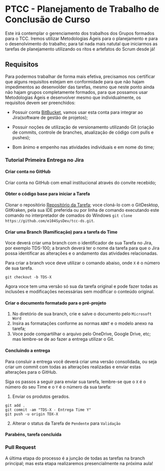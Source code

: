 # PTCC - Planejamento de Trabalho de Conclusão de Curso

Este irá contemplar o gerenciamento dos trabalhos dos Grupos formados para o TCC.
Iremos utilizar Metodologias Ágeis para o planejamento e para o desenolvimento do trabalho; para tal nada mais natutal que iniciarmos as tarefas de planejamento utilizando os ritos e artefatos do Scrum desde já!

## Requisitos

Para podermos trabalhar de forma mais efetiva, precisamos nos certificar que alguns requisitos estejam em conformidade para que não hajam impedimentos ao desenvolder das tarefas, mesmo que neste ponto ainda não hajam grupos completamente formados, para que possamos usar Metodologias Ágeis e desenvolver mesmo que individualmente, os requisitos devem ser preenchidos:

* Possuir conta [BitBucket](https://bitbucket.org), vamos usar esta conta para integrar ao Jira(software de gestão de projetos);

* Possuir noções de utilização de versionamento utilizando Git (criação de commits, controle de branches, atualização de código com pulls e pushes);

* Bom ânimo e empenho nas atividades individuais e em nome do time;

### Tutorial Primeira Entrega no Jira

#### Criar conta no GitHub

Criar conta no GitHub com email institucional através do convite recebido;

#### Obter o código base para iniciar a Tarefa

Clonar o repositório [Repositório da Tarefa](https://github.com/e104SysDev/tcc-ds); voce cloná-lo com o GitDesktop, GitKraken, pela sua IDE preferida ou por linha de comando executando este comando no interpretador de comados do Windows `git clone https://github.com/e104SysDev/tcc-ds.git`. 

#### Criar uma Branch (Ramificação) para a tarefa do Time

Voce deverá criar uma branch com o identificador de sua Tarefa no Jira, por exemplo TDS-100; a branch deverá ter o nome da tarefa para que o Jira possa identificar as alterações e o andamento das atividades relacionadas.

Para criar a branch voce deve utilizar o comando abaiso, onde `X` é o número de sua tarefa.

```shell
git checkout -b TDS-X
```

Agora voce tem uma versão só sua da tarefa original e pode fazer todas as inclusões e modificações necessárias sem modificar o conteúdo original.

#### Criar o documento formatado para o pré-projeto

1. No diretório de sua branch, crie e salve o documento pelo `Microsoft Word`
2. Insira as formatações conforme as normas `ABNT` e o modelo anexo na tarefa;
3. Voce pode compartilhar o arquivo pelo OneDrive, Google Drive, etc; mas lembre-se de ao fazer a entrega utilizar o Git.


#### Concluindo a entrega

Para consluir a entrega você deverá criar uma versão consolidada, ou seja criar um commit com todas as alterações realizadas e enviar estas alterações para o GitHub.

Siga os passos a seguir para enviar sua tarefa, lembre-se que o `X` é o número do seu Time e o `Y` é o número da sua tarefa:

1. Enviar os produtos gerados.

```shell
git add .
git commit -am "TDS-X - Entrega Time Y"
git push -u origin TDX-X
```

2. Alterar o status da Tarefa de `Pendente` para `Validação`

#### Parabéns, tarefa concluida

### Pull Request

A última etapa do processo é a junção de todas as tarefas na branch principal; mas esta etapa realizaremos presencialmente na próxima aula!



